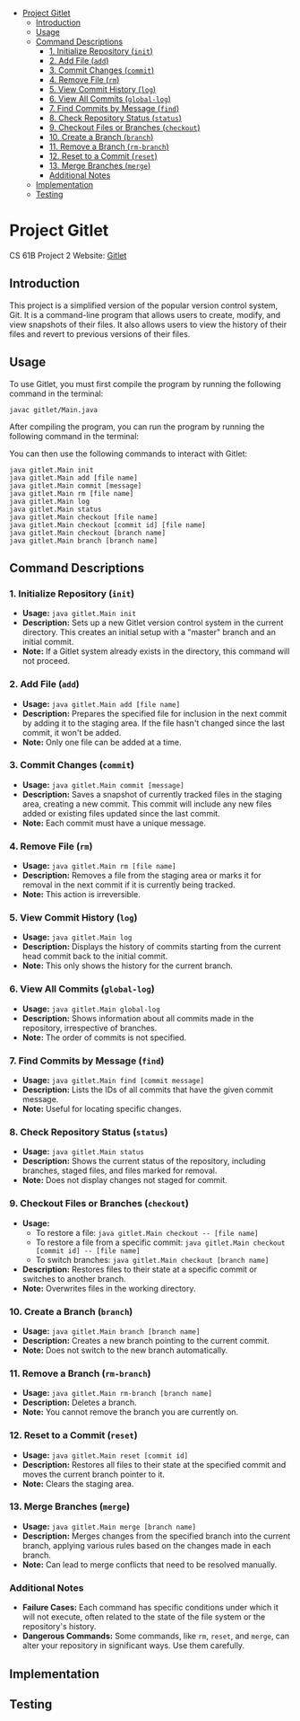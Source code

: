 - [Project Gitlet](#project-gitlet)
  * [Introduction](#introduction)
  * [Usage](#usage)
  * [Command Descriptions](#command-descriptions)
    + [1. Initialize Repository (`init`)](#1-initialize-repository---init--)
    + [2. Add File (`add`)](#2-add-file---add--)
    + [3. Commit Changes (`commit`)](#3-commit-changes---commit--)
    + [4. Remove File (`rm`)](#4-remove-file---rm--)
    + [5. View Commit History (`log`)](#5-view-commit-history---log--)
    + [6. View All Commits (`global-log`)](#6-view-all-commits---global-log--)
    + [7. Find Commits by Message (`find`)](#7-find-commits-by-message---find--)
    + [8. Check Repository Status (`status`)](#8-check-repository-status---status--)
    + [9. Checkout Files or Branches (`checkout`)](#9-checkout-files-or-branches---checkout--)
    + [10. Create a Branch (`branch`)](#10-create-a-branch---branch--)
    + [11. Remove a Branch (`rm-branch`)](#11-remove-a-branch---rm-branch--)
    + [12. Reset to a Commit (`reset`)](#12-reset-to-a-commit---reset--)
    + [13. Merge Branches (`merge`)](#13-merge-branches---merge--)
    + [Additional Notes](#additional-notes)
  * [Implementation](#implementation)
  * [Testing](#testing)


# Project Gitlet

CS 61B Project 2 Website: [Gitlet](https://sp21.datastructur.es/materials/proj/proj2/proj2)


## Introduction
This project is a simplified version of the popular version control system, Git. It is a command-line program that allows users to create, modify, and view snapshots of their files. It also allows users to view the history of their files and revert to previous versions of their files.

## Usage

To use Gitlet, you must first compile the program by running the following command in the terminal:
```
javac gitlet/Main.java
```
After compiling the program, you can run the program by running the following command in the terminal:

You can then use the following commands to interact with Gitlet:
```
java gitlet.Main init
java gitlet.Main add [file name]
java gitlet.Main commit [message]
java gitlet.Main rm [file name]
java gitlet.Main log
java gitlet.Main status
java gitlet.Main checkout [file name]
java gitlet.Main checkout [commit id] [file name]
java gitlet.Main checkout [branch name]
java gitlet.Main branch [branch name]
```

## Command Descriptions

### 1. Initialize Repository (`init`)

* **Usage:** `java gitlet.Main init`
* **Description:** Sets up a new Gitlet version control system in the current directory. This creates an initial setup with a "master" branch and an initial commit.
* **Note:** If a Gitlet system already exists in the directory, this command will not proceed.

### 2. Add File (`add`)

* **Usage:** `java gitlet.Main add [file name]`
* **Description:** Prepares the specified file for inclusion in the next commit by adding it to the staging area. If the file hasn't changed since the last commit, it won't be added.
* **Note:** Only one file can be added at a time.

### 3. Commit Changes (`commit`)

* **Usage:** `java gitlet.Main commit [message]`
* **Description:** Saves a snapshot of currently tracked files in the staging area, creating a new commit. This commit will include any new files added or existing files updated since the last commit.
* **Note:** Each commit must have a unique message.

### 4. Remove File (`rm`)

* **Usage:** `java gitlet.Main rm [file name]`
* **Description:** Removes a file from the staging area or marks it for removal in the next commit if it is currently being tracked.
* **Note:** This action is irreversible.

### 5. View Commit History (`log`)

* **Usage:** `java gitlet.Main log`
* **Description:** Displays the history of commits starting from the current head commit back to the initial commit.
* **Note:** This only shows the history for the current branch.

### 6. View All Commits (`global-log`)

* **Usage:** `java gitlet.Main global-log`
* **Description:** Shows information about all commits made in the repository, irrespective of branches.
* **Note:** The order of commits is not specified.

### 7. Find Commits by Message (`find`)

* **Usage:** `java gitlet.Main find [commit message]`
* **Description:** Lists the IDs of all commits that have the given commit message.
* **Note:** Useful for locating specific changes.

### 8. Check Repository Status (`status`)

* **Usage:** `java gitlet.Main status`
* **Description:** Shows the current status of the repository, including branches, staged files, and files marked for removal.
* **Note:** Does not display changes not staged for commit.

### 9. Checkout Files or Branches (`checkout`)

* **Usage:**
    * To restore a file: `java gitlet.Main checkout -- [file name]`
    * To restore a file from a specific commit: `java gitlet.Main checkout [commit id] -- [file name]`
    * To switch branches: `java gitlet.Main checkout [branch name]`
* **Description:** Restores files to their state at a specific commit or switches to another branch.
* **Note:** Overwrites files in the working directory.

### 10. Create a Branch (`branch`)

* **Usage:** `java gitlet.Main branch [branch name]`
* **Description:** Creates a new branch pointing to the current commit.
* **Note:** Does not switch to the new branch automatically.

### 11. Remove a Branch (`rm-branch`)

* **Usage:** `java gitlet.Main rm-branch [branch name]`
* **Description:** Deletes a branch.
* **Note:** You cannot remove the branch you are currently on.

### 12. Reset to a Commit (`reset`)

* **Usage:** `java gitlet.Main reset [commit id]`
* **Description:** Restores all files to their state at the specified commit and moves the current branch pointer to it.
* **Note:** Clears the staging area.

### 13. Merge Branches (`merge`)

* **Usage:** `java gitlet.Main merge [branch name]`
* **Description:** Merges changes from the specified branch into the current branch, applying various rules based on the changes made in each branch.
* **Note:** Can lead to merge conflicts that need to be resolved manually.

### Additional Notes

* **Failure Cases:** Each command has specific conditions under which it will not execute, often related to the state of the file system or the repository's history.
* **Dangerous Commands:** Some commands, like `rm`, `reset`, and `merge`, can alter your repository in significant ways. Use them carefully.

## Implementation

## Testing


